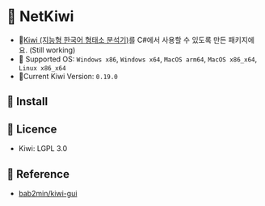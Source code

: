 # 🥝 NetKiwi
- 🥝[Kiwi (지능형 한국어 형태소 분석기)](https://github.com/bab2min/Kiwi?tab=readme-ov-file)를 C#에서 사용할 수 있도록 만든 패키지에요. (Still working)
- 🥝 Supported OS: `Windows x86`, `Windows x64`, `MacOS arm64`, `MacOS x86_x64`, `Linux x86_x64`
- 🥝Current Kiwi Version: `0.19.0`

## 🥝 Install

## 🥝 Licence
- Kiwi: LGPL 3.0

## 🥝 Reference
- [bab2min/kiwi-gui](https://github.com/bab2min/kiwi-gui)
